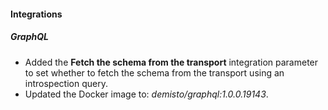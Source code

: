 
#### Integrations
##### GraphQL
- Added the **Fetch the schema from the transport** integration parameter to set whether to fetch the schema from the transport using an introspection query.
- Updated the Docker image to: *demisto/graphql:1.0.0.19143*.
